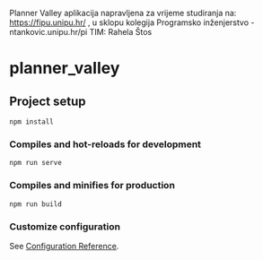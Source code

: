 Planner Valley aplikacija napravljena za vrijeme studiranja na: https://fipu.unipu.hr/ , u sklopu kolegija Programsko inženjerstvo - ntankovic.unipu.hr/pi
TIM: Rahela Štos






# planner_valley

## Project setup
```
npm install
```

### Compiles and hot-reloads for development
```
npm run serve
```

### Compiles and minifies for production
```
npm run build
```

### Customize configuration
See [Configuration Reference](https://cli.vuejs.org/config/).
